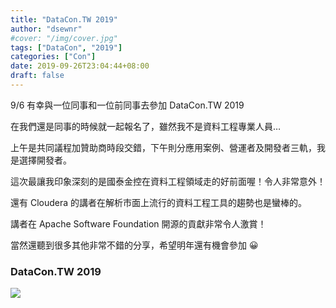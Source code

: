 ```yaml
---
title: "DataCon.TW 2019"
author: "dsewnr"
#cover: "/img/cover.jpg"
tags: ["DataCon", "2019"]
categories: ["Con"]
date: 2019-09-26T23:04:44+08:00
draft: false
---
```


9/6 有幸與一位同事和一位前同事去參加 DataCon.TW 2019

<!--more-->

在我們還是同事的時候就一起報名了，雖然我不是資料工程專業人員…

上午是共同議程加贊助商時段交錯，下午則分應用案例、營運者及開發者三軌，我是選擇開發者。

這次最讓我印象深刻的是國泰金控在資料工程領域走的好前面喔！令人非常意外！

還有 Cloudera 的講者在解析市面上流行的資料工程工具的趨勢也是蠻棒的。

講者在 Apache Software Foundation 開源的貢獻非常令人激賞！

當然還聽到很多其他非常不錯的分享，希望明年還有機會參加 😀


### DataCon.TW 2019
![](/images/datacon-2019.jpg)
